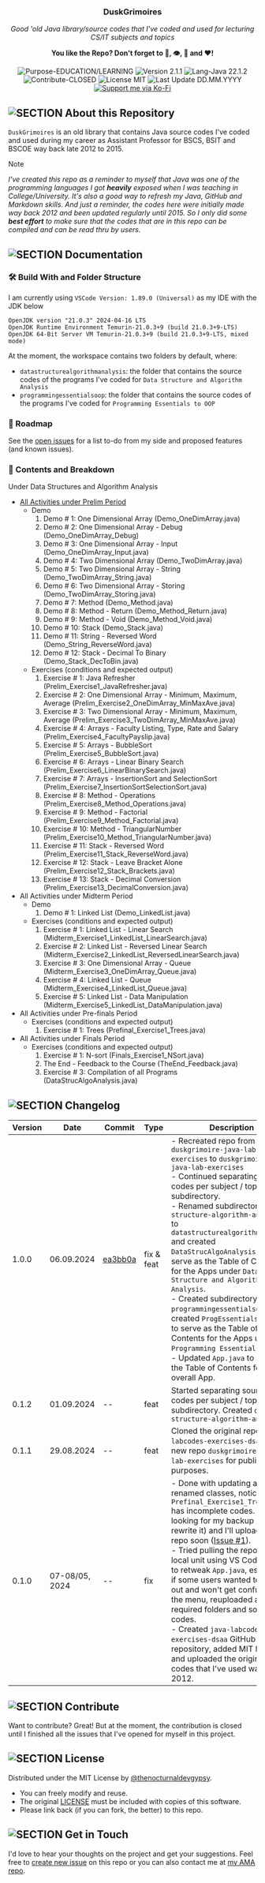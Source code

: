 <!-- <p align="center"><img src="/md_assets/octocat.gif" alt="Logo" width="130" height="130"></p> -->
<h3 align="center">DuskGrimoires</h3>
<p align="center"><em>Good 'old Java library/source codes that I've coded and used for lecturing CS/IT subjects and topics</em></p>
<p align="center"><strong>You like the Repo? Don't forget to 🌟, 👁️, 🔱 and ❤️!</strong></p>
<p align="center">
   <img src="https://img.shields.io/badge/Purpose-EDUCATION/LEARNING-%2300416a?logoColor=white&labelColor=%2300416a&color=%2324292e&textColor=white" alt="Purpose-EDUCATION/LEARNING">
   <img src="https://img.shields.io/badge/Version-2.1.1-%2300416a?logoColor=white&labelColor=%2300416a&color=%2324292e&textColor=white" alt="Version 2.1.1">
   <img src="https://img.shields.io/badge/Lang-Java%2022.1.2-%2300416a?logoColor=white&labelColor=%2300416a&color=%2324292e&textColor=white" alt="Lang-Java 22.1.2">
   <img src="https://img.shields.io/badge/Contribute-CLOSED-%2300416a?logoColor=white&labelColor=%2300416a&color=%2324292e&textColor=white" alt="Contribute-CLOSED">
   <img src="https://img.shields.io/badge/License-MIT-%2300416a?logoColor=white&labelColor=%2300416a&color=%2324292e&textColor=white" alt="License MIT">
   <img src="https://img.shields.io/badge/Last%20Update-DD.MM.YYYY-%2300416a?logoColor=white&labelColor=%2300416a&color=%2324292e&textColor=white" alt="Last Update DD.MM.YYYY">
   <a href="https://ko-fi.com/thenocturnaldevgypsy">
      <img src="https://img.shields.io/badge/Support%20me%20via%20Ko--Fi-%2300416a?logo=ko-fi&logoColor=white&color=%2300416a&textColor=white" alt="Support me via Ko-Fi">
   </a>
</p>

## ![SECTION About this Repository](https://img.shields.io/badge/❔-About%20this%20Repository-%2300416a?logoColor=white&labelColor=%2300416a&color=%2324292e&textColor=white)
`DuskGrimoires` is an old library that contains Java source codes I've coded and used during my career as Assistant Professor for BSCS, BSIT and BSCOE way back late 2012 to 2015.

> [!NOTE]
> *I've created this repo as a reminder to myself that Java was one of the programming languages I got **heavily** exposed when I was teaching in College/University. It's also a good way to refresh my Java, GitHub and Markdown skills. And just a reminder, the codes here were initially made way back 2012 and been updated regularly until 2015. So I only did some **best effort** to make sure that the codes that are in this repo can be compiled and can be read thru by users.*

## ![SECTION Documentation](https://img.shields.io/badge/📚-Documentation-%2300416a?logoColor=white&labelColor=%2300416a&color=%2324292e&textColor=white)

### 🛠️ Build With and Folder Structure

I am currently using `VSCode Version: 1.89.0 (Universal)` as my IDE with the JDK below
```
OpenJDK version "21.0.3" 2024-04-16 LTS
OpenJDK Runtime Environment Temurin-21.0.3+9 (build 21.0.3+9-LTS)
OpenJDK 64-Bit Server VM Temurin-21.0.3+9 (build 21.0.3+9-LTS, mixed mode)
```

At the moment, the workspace contains two folders by default, where:

- `datastructurealgorithmanalysis`: the folder that contains the source codes of the programs I've coded for `Data Structure and Algorithm Analysis`
- `programmingessentialsoop`: the folder that contains the source codes of the programs I've coded for `Programming Essentials to OOP`

### 🚧 Roadmap
See the [open issues](https://github.com/thenocturnaldevgypsy/duskgrimoires-java-lab-exercises/issues) for a list to-do from my side and proposed features (and known issues).

### 📖 Contents and Breakdown

Under Data Structures and Algorithm Analysis
   - [All Activities under Prelim Period](DSAA-LabExercise-Prelim-v-1-0-1.md)
      - Demo
         1. Demo # 1: One Dimensional Array (Demo_OneDimArray.java)
         2. Demo # 2: One Dimensional Array - Debug (Demo_OneDimArray_Debug)
         3. Demo # 3: One Dimensional Array - Input (Demo_OneDimArray_Input.java)
         4. Demo # 4: Two Dimensional Array (Demo_TwoDimArray.java)
         5. Demo # 5: Two Dimensional Array - String (Demo_TwoDimArray_String.java)
         6. Demo # 6: Two Dimensional Array - Storing (Demo_TwoDimArray_Storing.java)
         7. Demo # 7: Method (Demo_Method.java)
         8. Demo # 8: Method - Return (Demo_Method_Return.java)
         9. Demo # 9: Method - Void (Demo_Method_Void.java)
         10. Demo # 10: Stack (Demo_Stack.java)
         11. Demo # 11: String - Reversed Word (Demo_String_ReverseWord.java)
         12. Demo # 12: Stack - Decimal To Binary (Demo_Stack_DecToBin.java)
      - Exercises (conditions and expected output)
         1. Exercise # 1: Java Refresher (Prelim_Exercise1_JavaRefresher.java)
         2. Exercise # 2: One Dimensional Array - Minimum, Maximum, Average (Prelim_Exercise2_OneDimArray_MinMaxAve.java)
         3. Exercise # 3: Two Dimensional Array - Minimum, Maximum, Average (Prelim_Exercise3_TwoDimArray_MinMaxAve.java)
         4. Exercise # 4: Arrays - Faculty Listing, Type, Rate and Salary (Prelim_Exercise4_FacultyPayslip.java)
         5. Exercise # 5: Arrays - BubbleSort (Prelim_Exercise5_BubbleSort.java)
         6. Exercise # 6: Arrays - Linear Binary Search (Prelim_Exercise6_LinearBinarySearch.java)
         7. Exercise # 7: Arrays - InsertionSort and SelectionSort (Prelim_Exercise7_InsertionSortSelectionSort.java)
         8. Exercise # 8: Method - Operations (Prelim_Exercise8_Method_Operations.java)
         9. Exercise # 9: Method - Factorial (Prelim_Exercise9_Method_Factorial.java)
         10. Exercise # 10: Method - TriangularNumber (Prelim_Exercise10_Method_TriangularNumber.java)
         11. Exercise # 11: Stack - Reversed Word (Prelim_Exercise11_Stack_ReverseWord.java)
         12. Exercise # 12: Stack - Leave Bracket Alone (Prelim_Exercise12_Stack_Brackets.java)
         13. Exercise # 13: Stack - Decimal Conversion (Prelim_Exercise13_DecimalConversion.java)
   - All Activities under Midterm Period
      - Demo
         1. Demo # 1: Linked List (Demo_LinkedList.java)
      - Exercises (conditions and expected output)
         1. Exercise # 1: Linked List - Linear Search (Midterm_Exercise1_LinkedList_LinearSearch.java)
         2. Exercise # 2: Linked List - Reversed Linear Search (Midterm_Exercise2_LinkedList_ReversedLinearSearch.java)
         3. Exercise # 3: One Dimensional Array - Queue (Midterm_Exercise3_OneDimArray_Queue.java)
         4. Exercise # 4: Linked List - Queue (Midterm_Exercise4_LinkedList_Queue.java)
         5. Exercise # 5: Linked List - Data Manipulation (Midterm_Exercise5_LinkedList_DataManipulation.java)
   - All Activities under Pre-finals Period
      - Exercises (conditions and expected output)
         1. Exercise # 1: Trees (Prefinal_Exercise1_Trees.java)
   - All Activities under Finals Period
      - Exercises (conditions and expected output)
         1. Exercise # 1: N-sort (Finals_Exercise1_NSort.java)
         2. The End - Feedback to the Course (TheEnd_Feedback.java)
         3. Exercise # 3: Compilation of all Programs (DataStrucAlgoAnalysis.java)

## ![SECTION Changelog](https://img.shields.io/badge/❕-Changelog-%2300416a?logoColor=white&labelColor=%2300416a&color=%2324292e&textColor=white)

| Version | Date | Commit | Type | Description |
| ------------- | ------------- | ------------- | ------------- | ------------- |
| 1.0.0 | 06.09.2024 | [ea3bb0a](https://github.com/thenocturnaldevgypsy/duskgrimoires-java-lab-exercises/commit/ea3bb0aa0020fb29324b15cfc9b5f24ca78b87e5) | fix & feat | - Recreated repo from `duskgrimoire-java-lab-exercises` to `duskgrimoires-java-lab-exercises` <br>- Continued separating source codes per subject / topic via subdirectory. <br>- Renamed subdirectory `data-structure-algorithm-analysis` to `datastructurealgorithmanalysis` and created `DataStrucAlgoAnalysis.java` to serve as the Table of Contents for the Apps under `Data Structure and Algorithm Analysis`. <br>- Created subdirectory `programmingessentialsoop` and created `ProgEssentialsOOP.java` to serve as the Table of Contents for the Apps under `Programming Essentials to OOP`. <br>- Updated `App.java` to serve as the Table of Contents for the overall App. |
| 0.1.2 | 01.09.2024 | -- | feat | Started separating source codes per subject / topic via subdirectory. Created `data-structure-algorithm-analysis` |
| 0.1.1 | 29.08.2024 | -- | feat | Cloned the original repo `java-labcodes-exercises-dsaa` to the new repo `duskgrimoires-java-lab-exercises` for public viewing purposes. |
| 0.1.0 | 07-08/05, 2024 | -- | fix | - Done with updating all renamed classes, noticed that `Prefinal_Exercise1_Trees.java` has incomplete codes. Will be looking for my backup (or just rewrite it) and I'll upload it in this repo soon ([Issue #1](https://github.com/thenocturnaldevgypsy/duskgrimoires-java-lab-exercises/issues/3)). <br>- Tried pulling the repo to my local unit using VS Code, need to retweak `App.java`, especially if some users wanted to try it out and won't get confused with the menu, reuploaded all required folders and source codes. <br>- Created `java-labcodes-exercises-dsaa` GitHub `public` repository, added MIT License, and uploaded the original Java codes that I've used way back 2012. |

## ![SECTION Contribute](https://img.shields.io/badge/🤝-Contribute-%2300416a?logoColor=white&labelColor=%2300416a&color=%2324292e&textColor=white)
Want to contribute? Great! But at the moment, the contribution is closed until I finished all the issues that I've opened for myself in this project.

## ![SECTION License](https://img.shields.io/badge/📑-License-%2300416a?logoColor=white&labelColor=%2300416a&color=%2324292e&textColor=white)
Distributed under the MIT License by [@thenocturnaldevgypsy](https://github.com/thenocturnaldevgypsy).
- You can freely modify and reuse.
- The original [LICENSE](LICENSE.md) must be included with copies of this software.
- Please link back (if you can fork, the better) to this repo. 

## ![SECTION Get in Touch](https://img.shields.io/badge/📭-Get%20in%20Touch-%2300416a?logoColor=white&labelColor=%2300416a&color=%2324292e&textColor=white)
I'd love to hear your thoughts on the project and get your suggestions. Feel free to [create new issue](https://github.com/thenocturnaldevgypsy/duskgrimoires-java-lab-exercises/issues/new) on this repo or you can also contact me at [my AMA repo](https://github.com/thenocturnaldevgypsy/ama-ask-me-anything).